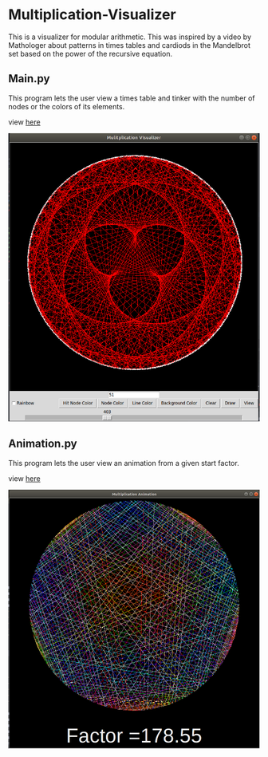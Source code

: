 # Multiplication-Visualizer  
This is a visualizer for modular arithmetic. This was inspired by a video by Mathologer about patterns in times tables and cardiods in the Mandelbrot set based on the power of the recursive equation.
## Main.py  
This program lets the user view a times table and tinker with the number of nodes or the colors of its elements.

view [here](https://www.youtube.com/watch?v=Jg_o1jh4RGk&t=3s)

![](https://github.com/WilliamAmbrozic/Multiplication-Visualizer/blob/master/Screenshots/red_img.png)

## Animation.py  
This program lets the user view an animation from a given start factor.

view [here](https://www.youtube.com/watch?v=-6k-0unlRC0)

![](https://github.com/WilliamAmbrozic/Multiplication-Visualizer/blob/master/Screenshots/178.55.png)
